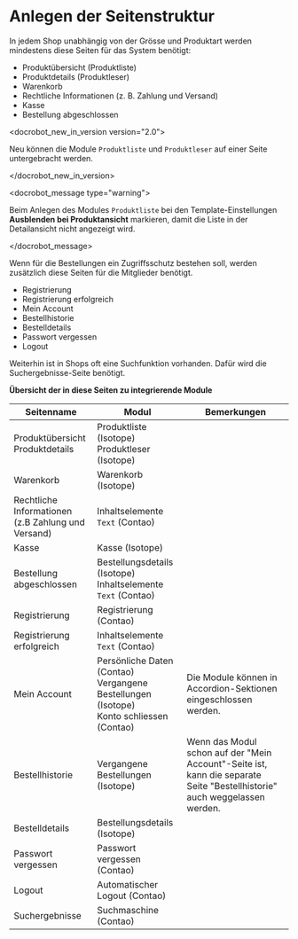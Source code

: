 # Anlegen der Seitenstruktur

In jedem Shop unabhängig von der Grösse und Produktart werden mindestens diese Seiten für das System benötigt:

* Produktübersicht (Produktliste)
* Produktdetails (Produktleser)
* Warenkorb
* Rechtliche Informationen (z. B. Zahlung und Versand)
* Kasse 
* Bestellung abgeschlossen

<docrobot_new_in_version version="2.0"><p>Neu können die Module <code>Produktliste</code> und <code>Produktleser</code> auf einer Seite untergebracht werden.</p></docrobot_new_in_version>

<docrobot_message type="warning"><p>Beim Anlegen des Modules <code>Produktliste</code> bei den Template-Einstellungen <strong>Ausblenden bei Produktansicht</strong> markieren, damit die Liste in der Detailansicht nicht angezeigt wird.</p></docrobot_message>


Wenn für die Bestellungen ein Zugriffsschutz bestehen soll, werden zusätzlich diese Seiten für die Mitglieder benötigt.

* Registrierung
* Registrierung erfolgreich
* Mein Account
* Bestellhistorie
* Bestelldetails
* Passwort vergessen
* Logout

Weiterhin ist in Shops oft eine Suchfunktion vorhanden. Dafür wird die Suchergebnisse-Seite benötigt.


**Übersicht der in diese Seiten zu integrierende Module**

<table>
<thead>
<tr>
	<th>Seitenname</th>
	<th>Modul</th>
	<th>Bemerkungen</th>
</tr>
</thead>
<tbody>
<tr>
	<td>Produktübersicht<br>Produktdetails</td>
	<td><docrobot_route name="product-list">Produktliste</docrobot_route> (Isotope)<br><docrobot_route name="product-reader">Produktleser</docrobot_route> (Isotope)</td>
	<td></td>
</tr>
<tr>
	<td>Warenkorb</td>
	<td><docrobot_route name="shopping-cart">Warenkorb</docrobot_route> (Isotope)</td>
	<td></td>
</tr>
<tr>
	<td>Rechtliche Informationen<br>(z.B Zahlung und Versand)</td>
	<td>Inhaltselemente <code>Text</code> (Contao)</td>
	<td></td>
</tr>
<tr>
	<td>Kasse</td>
	<td><docrobot_route name="checkout">Kasse</docrobot_route> (Isotope)</td>
	<td></td>
</tr>
<tr>
	<td>Bestellung abgeschlossen</td>
	<td><docrobot_route name="order-details">Bestellungsdetails</docrobot_route> (Isotope)<br>Inhaltselemente <code>Text</code> (Contao)</td>
	<td></td>
</tr>
<tr>
	<td>Registrierung</td>
	<td>Registrierung (Contao)</td>
	<td></td>
</tr>
<tr>
	<td>Registrierung erfolgreich</td>
	<td>Inhaltselemente <code>Text</code> (Contao)</td>
	<td></td>
</tr>
<tr>
	<td>Mein Account</td>
	<td>Persönliche Daten (Contao)<br><docrobot_route name="order-history">Vergangene Bestellungen</docrobot_route> (Isotope)<br>Konto schliessen (Contao)</td>
	<td>Die Module können in Accordion-Sektionen eingeschlossen werden.</td>
</tr>
<tr>
	<td>Bestellhistorie</td>
	<td><docrobot_route name="order-history">Vergangene Bestellungen</docrobot_route> (Isotope)</td>
	<td>Wenn das Modul schon auf der "Mein Account"-Seite ist, kann die separate Seite "Bestellhistorie" auch weggelassen werden.</td>
</tr>
<tr>
	<td>Bestelldetails</td>
	<td><docrobot_route name="order-details">Bestellungsdetails</docrobot_route> (Isotope)</td>
	<td></td>
</tr>
<tr>
	<td>Passwort vergessen</td>
	<td>Passwort vergessen (Contao)</td>
	<td></td>
</tr>
<tr>
	<td>Logout</td>
	<td>Automatischer Logout (Contao)</td>
	<td></td>
</tr>
<tr>
	<td>Suchergebnisse</td>
	<td>Suchmaschine (Contao)
</td>
	<td></td>
</tr>
</tbody>
</table>